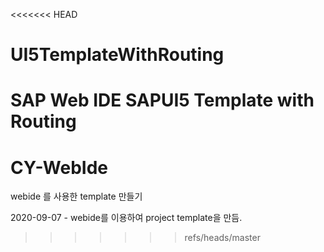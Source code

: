 <<<<<<< HEAD
# UI5TemplateWithRouting
SAP Web IDE SAPUI5 Template with Routing
=======
# CY-WebIde
webide 를 사용한 template 만들기

2020-09-07 -  webide를 이용하여 project template을 만듬.

>>>>>>> refs/heads/master
